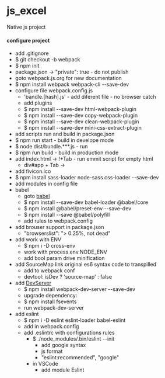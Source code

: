 # js_excel
Native js project

#### configure project
- add .gitignore
- $ git checkout -b webpack
- $ npm init
- package.json -> "private": true - do not publish
- goto webpack.js.org for new documentation
- $ npm install webpack webpack-cli --save-dev
- configure file webpack.config.js
    - 'bandle.[hash].js' -  add diferent file - no browser catch
    - add plugins
    - $ npm install --save-dev html-webpack-plugin
    - $ npm install --save-dev copy-webpack-plugin
    - $ npm install --save-dev clean-webpack-plugin
    - $ npm install --save-dev mini-css-extract-plugin
- add scripts run and build in package.json
- $ npm run start  - build in develope mode
- $ node dist/bundle.***.js - run
- $ npm run build  - build in production mode
- add index.html -> !+Tab - run emmit script for empty html
    - div#app + Tab -> <div id="app"></div>
- add fivicon.ico
- $ npm install sass-loader node-sass css-loader --save-dev
- add modules in config file
- babel
    - goto [babel](https://babeljs.io/setup#installation)
    - $ npm install --save-dev babel-loader @babel/core
    - $ npm install @babel/preset-env --save-dev
    - $ npm install --save @babel/polyfill
    - add rules to webpack.config 
- add brouser support in package.json
    - "browserslist": "> 0.25%, not dead"
- add work with ENV
    - $ npm i -D cross-env    
    - work with process.env.NODE_ENV
    - add bool param drive minification
- add SourceMap link original es6 syntax code to transpilled
    - add to webpack conf
    - devtool: isDev ? 'source-map' : false
- add [DevServer](https://webpack.js.org/configuration/dev-server/)
    - $ npm install webpack-dev-server --save-dev
    - upgrade dependency:
    - $ npm install fsevents
    - run webpack-dev-server
- add eslint
    - $ npm i -D eslint eslint-loader babel-eslint
    - add in webpack.config
    - add .eslintrc with configurations rules
        - $ ./node_modules/.bin/eslint --init
            - add google syntax
            - js format
            - "eslint:recommended", "google"
        - in VSCode
            - add module Eslint




